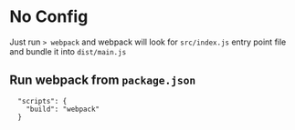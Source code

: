 # No Config

Just run `> webpack` and webpack will look for `src/index.js` entry point file and bundle it into `dist/main.js`

## Run webpack from `package.json`

```
  "scripts": {
    "build": "webpack"
  }
```
